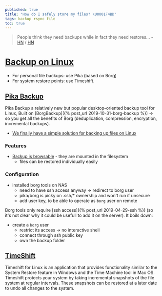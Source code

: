```yaml
---
published: true
title: "How do I safely store my files? \U0001F4BD"
tags: backup rsync file
toc: true
---
```

> People think they need backups while in fact they need restores… - [HN](https://news.ycombinator.com/item?id=29335990) / [HN](https://news.ycombinator.com/item?id=25902030)

# [Backup on Linux](https://chatgpt.com/share/68bbf0dc-dd54-800d-802c-a2ee47939c96)

- For personal file backups: use Pika (based on Borg)
- For system restore points: use Timeshift.

## [Pika Backup](https://apps.gnome.org/PikaBackup/)

Pika Backup a relatively new but popular desktop-oriented backup tool for Linux, Built on [BorgBackup]({% post_url 2019-10-31-borg-backup %}) → so you get all the benefits of Borg (deduplication, compression, encryption, incremental backups).
- [We finally have a simple solution for backing up files on Linux](https://www.youtube.com/watch?v=W30wzKVwCHo)

### Features
- [Backup is browsable](https://www.youtube.com/watch?v=W30wzKVwCHo&t=416s) - they are mounted in the filesystem
	- files can be restored individually easily
    
### Configuration
- installed borg tools on NAS
	- need to have ssh access anyway => redirect to borg user
    - pika/borg is picky on .ssh/* ownership and won't run if unsecure
    - add user key, to be able to operate as `borg` user on remote

Borg tools only require [ssh access]({% post_url 2019-04-29-ssh %}) (so it's not clear why it could be usefull to add it on the server). It boils down:
- create a `borg` user
	- restrict its access -> no interactive shell
    - connect through ssh public key
    - own the backup folder

## [TimeShift](https://github.com/linuxmint/timeshift?tab=readme-ov-file#timeshift)

Timeshift for Linux is an application that provides functionality similar to the System Restore feature in Windows and the Time Machine tool in Mac OS. Timeshift protects your system by taking incremental snapshots of the file system at regular intervals. These snapshots can be restored at a later date to undo all changes to the system.